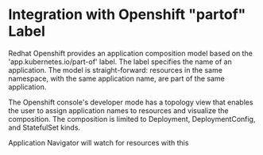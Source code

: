 # Integration with Openshift "partof" Label

Redhat Openshift provides an application composition model based on the 'app.kubernetes.io/part-of' label. The label specifies
the name of an application. The model is straight-forward: resources in the same namespace, with the same application name, 
are part of the same application.  

The Openshift console's developer mode has a topology view that enables the user to assign application names to resources and
visualize the composition.  The composition is limited to Deployment, DeploymentConfig, and StatefulSet kinds.  

Application Navigator will watch for resources with this 
